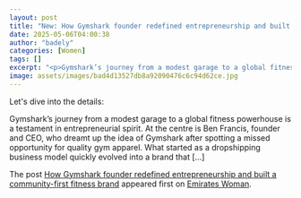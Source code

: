 ```yaml
---
layout: post
title: "New: How Gymshark founder redefined entrepreneurship and built a community-first fitness brand"
date: 2025-05-06T04:00:38
author: "badely"
categories: [Women]
tags: []
excerpt: "<p>Gymshark’s journey from a modest garage to a global fitness powerhouse is a testament in entrepreneurial spirit. At the centre is Ben Francis, foun"
image: assets/images/bad4d13527db8a92090476c6c94d62ce.jpg
---
```


Let's dive into the details: <p>Gymshark’s journey from a modest garage to a global fitness powerhouse is a testament in entrepreneurial spirit. At the centre is Ben Francis, founder and CEO, who dreamt up the idea of Gymshark after spotting a missed opportunity for quality gym apparel. What started as a dropshipping business model quickly evolved into a brand that [&#8230;]</p>
<p>The post <a href="https://emirateswoman.com/how-gymshark-founder-redefined-entrepreneurship-and-built-a-community-first-fitness-brand/" rel="nofollow">How Gymshark founder redefined entrepreneurship and built a community-first fitness brand</a> appeared first on <a href="https://emirateswoman.com" rel="nofollow">Emirates Woman</a>.</p>

